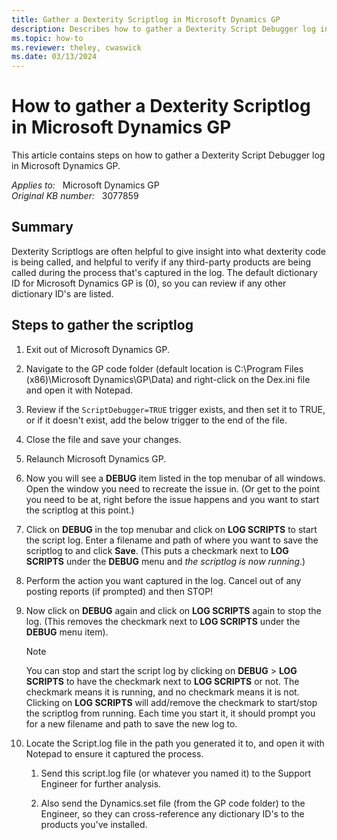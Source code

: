 ```yaml
---
title: Gather a Dexterity Scriptlog in Microsoft Dynamics GP
description: Describes how to gather a Dexterity Script Debugger log in Microsoft Dynamics GP.
ms.topic: how-to
ms.reviewer: theley, cwaswick
ms.date: 03/13/2024
---
```

# How to gather a Dexterity Scriptlog in Microsoft Dynamics GP

This article contains steps on how to gather a Dexterity Script Debugger log in Microsoft Dynamics GP.

_Applies to:_ &nbsp; Microsoft Dynamics GP  
_Original KB number:_ &nbsp; 3077859

## Summary

Dexterity Scriptlogs are often helpful to give insight into what dexterity code is being called, and helpful to verify if any third-party products are being called during the process that's captured in the log. The default dictionary ID for Microsoft Dynamics GP is (0), so you can review if any other dictionary ID's are listed.

## Steps to gather the scriptlog

1. Exit out of Microsoft Dynamics GP.

2. Navigate to the GP code folder (default location is C:\\Program Files (x86)\\Microsoft Dynamics\\GP\\Data) and right-click on the Dex.ini file and open it with Notepad.

3. Review if the `ScriptDebugger=TRUE` trigger exists, and then set it to TRUE, or if it doesn't exist, add the below trigger to the end of the file.

4. Close the file and save your changes.

5. Relaunch Microsoft Dynamics GP.

6. Now you will see a **DEBUG** item listed in the top menubar of all windows. Open the window you need to recreate the issue in. (Or get to the point you need to be at, right before the issue happens and you want to start the scriptlog at this point.)

7. Click on **DEBUG** in the top menubar and click on **LOG SCRIPTS** to start the script log. Enter a filename and path of where you want to save the scriptlog to and click **Save**. (This puts a checkmark next to **LOG SCRIPTS** under the **DEBUG** menu and *the scriptlog is now running*.)

8. Perform the action you want captured in the log. Cancel out of any posting reports (if prompted) and then STOP!

9. Now click on **DEBUG** again and click on **LOG SCRIPTS** again to stop the log. (This removes the checkmark next to **LOG SCRIPTS** under the **DEBUG** menu item).

    > [!NOTE]
    > You can stop and start the script log by clicking on **DEBUG** > **LOG SCRIPTS** to have the checkmark next to **LOG SCRIPTS** or not. The checkmark means it is running, and no checkmark means it is not. Clicking on **LOG SCRIPTS** will add/remove the checkmark to start/stop the scriptlog from running. Each time you start it, it should prompt you for a new filename and path to save the new log to.

10. Locate the Script.log file in the path you generated it to, and open it with Notepad to ensure it captured the process.
    1. Send this script.log file (or whatever you named it) to the Support Engineer for further analysis.

    2. Also send the Dynamics.set file (from the GP code folder) to the Engineer, so they can cross-reference any dictionary ID's to the products you've installed.
